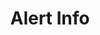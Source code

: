 ---
title: Alert Info
category: Application
paid: false
isActive: true
ltr: {"preview":"function App() {\n    return (\n        <div className=\"mt-12 mx-4 px-4 rounded-md bg-blue-50 md:max-w-2xl md:mx-auto md:px-8\">\n            <div className=\"flex justify-between py-3\">\n                <div className=\"flex\">\n                    <div>\n                        <svg xmlns=\"http://www.w3.org/2000/svg\" className=\"h-6 w-6 text-blue-400\" viewBox=\"0 0 20 20\" fill=\"currentColor\">\n                            <path fillRule=\"evenodd\" d=\"M18 10a8 8 0 11-16 0 8 8 0 0116 0zm-7-4a1 1 0 11-2 0 1 1 0 012 0zM9 9a1 1 0 000 2v3a1 1 0 001 1h1a1 1 0 100-2v-3a1 1 0 00-1-1H9z\" clipRule=\"evenodd\" />\n                        </svg>\n                    </div>\n                    <div className=\"self-center ml-3\">\n                        <span className=\"text-blue-500 font-semibold\">\n                            Info\n                        </span>\n                        <div className=\"text-blue-500\">\n                            <div className=\"mt-1\">\n                                New sales from the last subscribers - 20K USD in revenue.\n                            </div>\n                            <div className=\"mt-2\">\n                                <a \n                                    href=\"javascript:void(0)\" \n                                    className=\"flex items-center text-sm font-medium underline\">\n                                    Details\n                                    <svg xmlns=\"http://www.w3.org/2000/svg\" className=\"h-3.5 w-3.5 ml-1\" viewBox=\"0 0 20 20\" fill=\"currentColor\">\n                                        <path fillRule=\"evenodd\" d=\"M10.293 3.293a1 1 0 011.414 0l6 6a1 1 0 010 1.414l-6 6a1 1 0 01-1.414-1.414L14.586 11H3a1 1 0 110-2h11.586l-4.293-4.293a1 1 0 010-1.414z\" clipRule=\"evenodd\" />\n                                    </svg>\n                                </a>\n                            </div>\n                        </div>\n                    </div>\n                </div>\n                <button className=\"self-start text-blue-500\">\n                    <svg xmlns=\"http://www.w3.org/2000/svg\" className=\"h-5 w-5\" viewBox=\"0 0 20 20\" fill=\"currentColor\">\n                        <path fillRule=\"evenodd\" d=\"M4.293 4.293a1 1 0 011.414 0L10 8.586l4.293-4.293a1 1 0 111.414 1.414L11.414 10l4.293 4.293a1 1 0 01-1.414 1.414L10 11.414l-4.293 4.293a1 1 0 01-1.414-1.414L8.586 10 4.293 5.707a1 1 0 010-1.414z\" clipRule=\"evenodd\" />\n                    </svg>\n                </button>\n            </div>\n        </div>\n    )\n}\n","vue":{"vueTail":[{"code":"<template>\n  <div class=\"mt-12 mx-4 px-4 rounded-md bg-blue-50 md:max-w-2xl md:mx-auto\">\n    <div class=\"flex justify-between py-3\">\n      <div class=\"flex\">\n        <div>\n          <svg xmlns=\"http://www.w3.org/2000/svg\" class=\"h-6 w-6 text-blue-400\" viewBox=\"0 0 20 20\"\n            fill=\"currentColor\">\n            <path fillRule=\"evenodd\"\n              d=\"M18 10a8 8 0 11-16 0 8 8 0 0116 0zm-7-4a1 1 0 11-2 0 1 1 0 012 0zM9 9a1 1 0 000 2v3a1 1 0 001 1h1a1 1 0 100-2v-3a1 1 0 00-1-1H9z\"\n              clipRule=\"evenodd\" />\n          </svg>\n        </div>\n        <div class=\"self-center ml-3\">\n          <span class=\"text-blue-500 font-semibold\">\n            Info\n          </span>\n          <div class=\"text-blue-500\">\n            <div class=\"mt-1\">\n              New sales from the last subscribers - 20K USD in revenue.\n            </div>\n            <div class=\"mt-2\">\n              <a href=\"javascript:void(0)\" class=\"flex items-center text-sm font-medium underline\">\n                Details\n                <svg xmlns=\"http://www.w3.org/2000/svg\" class=\"h-3.5 w-3.5 ml-1\" viewBox=\"0 0 20 20\"\n                  fill=\"currentColor\">\n                  <path fillRule=\"evenodd\"\n                    d=\"M10.293 3.293a1 1 0 011.414 0l6 6a1 1 0 010 1.414l-6 6a1 1 0 01-1.414-1.414L14.586 11H3a1 1 0 110-2h11.586l-4.293-4.293a1 1 0 010-1.414z\"\n                    clipRule=\"evenodd\" />\n                </svg>\n              </a>\n            </div>\n          </div>\n        </div>\n      </div>\n      <button class=\"self-start text-blue-500\">\n        <svg xmlns=\"http://www.w3.org/2000/svg\" class=\"h-5 w-5\" viewBox=\"0 0 20 20\" fill=\"currentColor\">\n          <path fillRule=\"evenodd\"\n            d=\"M4.293 4.293a1 1 0 011.414 0L10 8.586l4.293-4.293a1 1 0 111.414 1.414L11.414 10l4.293 4.293a1 1 0 01-1.414 1.414L10 11.414l-4.293 4.293a1 1 0 01-1.414-1.414L8.586 10 4.293 5.707a1 1 0 010-1.414z\"\n            clipRule=\"evenodd\" />\n        </svg>\n      </button>\n    </div>\n  </div>\n</template>","label":"App.vue"}],"vueCss":[{"code":"<template>\n  <div class=\"alert-info\">\n    <div class=\"alert-container\">\n      <div class=\"alert\">\n        <div class=\"alert-icon\">\n          <svg xmlns=\"http://www.w3.org/2000/svg\" viewBox=\"0 0 20 20\" fill=\"currentColor\">\n            <path fillRule=\"evenodd\"\n              d=\"M18 10a8 8 0 11-16 0 8 8 0 0116 0zm-7-4a1 1 0 11-2 0 1 1 0 012 0zM9 9a1 1 0 000 2v3a1 1 0 001 1h1a1 1 0 100-2v-3a1 1 0 00-1-1H9z\"\n              clipRule=\"evenodd\" />\n          </svg>\n        </div>\n        <div class=\"alert-details\">\n          <span class=\"lable\">\n            Info\n          </span>\n          <div class=\"details-container\">\n            <div class=\"details\">\n              New sales from the last subscribers - 20K USD in revenue.\n            </div>\n            <div class=\"link-container\">\n              <a href=\"javascript:void(0)\" class=\"link\">\n                Details\n                <svg xmlns=\"http://www.w3.org/2000/svg\" viewBox=\"0 0 20 20\" fill=\"currentColor\">\n                  <path fillRule=\"evenodd\"\n                    d=\"M10.293 3.293a1 1 0 011.414 0l6 6a1 1 0 010 1.414l-6 6a1 1 0 01-1.414-1.414L14.586 11H3a1 1 0 110-2h11.586l-4.293-4.293a1 1 0 010-1.414z\"\n                    clipRule=\"evenodd\" />\n                </svg>\n              </a>\n            </div>\n          </div>\n        </div>\n      </div>\n      <button class=\"hide-btn\">\n        <svg xmlns=\"http://www.w3.org/2000/svg\" viewBox=\"0 0 20 20\" fill=\"currentColor\">\n          <path fillRule=\"evenodd\"\n            d=\"M4.293 4.293a1 1 0 011.414 0L10 8.586l4.293-4.293a1 1 0 111.414 1.414L11.414 10l4.293 4.293a1 1 0 01-1.414 1.414L10 11.414l-4.293 4.293a1 1 0 01-1.414-1.414L8.586 10 4.293 5.707a1 1 0 010-1.414z\"\n            clipRule=\"evenodd\" />\n        </svg>\n      </button>\n    </div>\n  </div>\n</template>","label":"App.vue"},{"label":"style.css","code":".alert-info {\n  margin: 3rem 1rem 0px 1rem;\n  padding: 0px 1rem 0px 1rem;\n  border-radius: 0.375rem;\n  background-color: #eff6ff;\n}\n\n@media (min-width: 768px) {\n  .alert-info {\n    max-width: 42rem;\n    margin-left: auto;\n    margin-right: auto;\n  }\n}\n\n.alert-info .alert-container {\n  display: flex;\n  justify-content: space-between;\n  padding: 0.75rem 0px 0.75rem 0px;\n}\n\n.alert-info .alert-container .alert {\n  display: flex;\n}\n\n.alert-info .alert-container .alert .alert-icon svg {\n  width: 1.5rem;\n  height: 1.5rem;\n  color: #60a5fa;\n}\n\n.alert-info .alert-container .alert .alert-details {\n  align-self: center;\n  margin-left: 0.75rem;\n  color: #3b82f6;\n}\n\n.alert-info .alert-container .alert .alert-details .lable {\n  font-weight: 600;\n}\n\n.alert-info .alert-container .alert .alert-details .details-container .details {\n  margin-top: 0.25rem;\n}\n\n.alert-info .alert-container .alert .alert-details .details-container .link-container {\n  margin-top: 0.75rem;\n}\n\n.alert-info .alert-container .alert .alert-details .details-container .link-container .link {\n  display: flex;\n  align-items: center;\n  font-weight: 500;\n  text-decoration: underline;\n  font-size: 0.875rem;\n  line-height: 1.25rem;\n}\n\n.alert-info .alert-container .alert .alert-details .details-container .link-container .link svg {\n  width: 0.875rem;\n  height: 0.875rem;\n  margin-left: 0.25rem;\n}\n\n.alert-info .alert-container .hide-btn {\n  align-self: flex-start;\n  color: #3b82f6;\n}\n\n.alert-info .alert-container .hide-btn svg {\n  width: 1.25rem;\n  height: 1.25rem;\n}"}]},"react":{"jsxTail":[{"code":"export default () => {\n    return (\n        <div className=\"mt-12 mx-4 px-4 rounded-md bg-blue-50 md:max-w-2xl md:mx-auto md:px-8\">\n            <div className=\"flex justify-between py-3\">\n                <div className=\"flex\">\n                    <div>\n                        <svg xmlns=\"http://www.w3.org/2000/svg\" className=\"h-6 w-6 text-blue-400\" viewBox=\"0 0 20 20\" fill=\"currentColor\">\n                            <path fillRule=\"evenodd\" d=\"M18 10a8 8 0 11-16 0 8 8 0 0116 0zm-7-4a1 1 0 11-2 0 1 1 0 012 0zM9 9a1 1 0 000 2v3a1 1 0 001 1h1a1 1 0 100-2v-3a1 1 0 00-1-1H9z\" clipRule=\"evenodd\" />\n                        </svg>\n                    </div>\n                    <div className=\"self-center ml-3\">\n                        <span className=\"text-blue-500 font-semibold\">\n                            Info\n                        </span>\n                        <div className=\"text-blue-500\">\n                            <div className=\"mt-1\">\n                                New sales from the last subscribers - 20K USD in revenue.\n                            </div>\n                            <div className=\"mt-2\">\n                                <a \n                                    href=\"javascript:void(0)\" \n                                    className=\"flex items-center text-sm font-medium underline\">\n                                    Details\n                                    <svg xmlns=\"http://www.w3.org/2000/svg\" className=\"h-3.5 w-3.5 ml-1\" viewBox=\"0 0 20 20\" fill=\"currentColor\">\n                                        <path fillRule=\"evenodd\" d=\"M10.293 3.293a1 1 0 011.414 0l6 6a1 1 0 010 1.414l-6 6a1 1 0 01-1.414-1.414L14.586 11H3a1 1 0 110-2h11.586l-4.293-4.293a1 1 0 010-1.414z\" clipRule=\"evenodd\" />\n                                    </svg>\n                                </a>\n                            </div>\n                        </div>\n                    </div>\n                </div>\n                <button className=\"self-start text-blue-500\">\n                    <svg xmlns=\"http://www.w3.org/2000/svg\" className=\"h-5 w-5\" viewBox=\"0 0 20 20\" fill=\"currentColor\">\n                        <path fillRule=\"evenodd\" d=\"M4.293 4.293a1 1 0 011.414 0L10 8.586l4.293-4.293a1 1 0 111.414 1.414L11.414 10l4.293 4.293a1 1 0 01-1.414 1.414L10 11.414l-4.293 4.293a1 1 0 01-1.414-1.414L8.586 10 4.293 5.707a1 1 0 010-1.414z\" clipRule=\"evenodd\" />\n                    </svg>\n                </button>\n            </div>\n        </div>\n    )\n}","label":"App.jsx"}],"jsxCss":[{"label":"App.jsx","code":"export default () => {\n    return (\n        <div className=\"alert-info\">\n            <div className=\"alert-container\">\n                <div className=\"alert\">\n                    <div className=\"alert-icon\">\n                        <svg xmlns=\"http://www.w3.org/2000/svg\" viewBox=\"0 0 20 20\" fill=\"currentColor\">\n                            <path fillRule=\"evenodd\" d=\"M18 10a8 8 0 11-16 0 8 8 0 0116 0zm-7-4a1 1 0 11-2 0 1 1 0 012 0zM9 9a1 1 0 000 2v3a1 1 0 001 1h1a1 1 0 100-2v-3a1 1 0 00-1-1H9z\" clipRule=\"evenodd\" />\n                        </svg>\n                    </div>\n                    <div className=\"alert-details\">\n                        <span className=\"lable\">\n                            Info\n                        </span>\n                        <div className=\"details-container\">\n                            <div className=\"details\">\n                                New sales from the last subscribers - 20K USD in revenue.\n                            </div>\n                            <div className=\"link-container\">\n                                <a \n                                    href=\"javascript:void(0)\" \n                                    className=\"link\"\n                                >\n                                    Details\n                                    <svg xmlns=\"http://www.w3.org/2000/svg\" viewBox=\"0 0 20 20\" fill=\"currentColor\">\n                                        <path fillRule=\"evenodd\" d=\"M10.293 3.293a1 1 0 011.414 0l6 6a1 1 0 010 1.414l-6 6a1 1 0 01-1.414-1.414L14.586 11H3a1 1 0 110-2h11.586l-4.293-4.293a1 1 0 010-1.414z\" clipRule=\"evenodd\" />\n                                    </svg>\n                                </a>\n                            </div>\n                        </div>\n                    </div>\n                </div>\n                <button className=\"hide-btn\">\n                    <svg xmlns=\"http://www.w3.org/2000/svg\" viewBox=\"0 0 20 20\" fill=\"currentColor\">\n                        <path fillRule=\"evenodd\" d=\"M4.293 4.293a1 1 0 011.414 0L10 8.586l4.293-4.293a1 1 0 111.414 1.414L11.414 10l4.293 4.293a1 1 0 01-1.414 1.414L10 11.414l-4.293 4.293a1 1 0 01-1.414-1.414L8.586 10 4.293 5.707a1 1 0 010-1.414z\" clipRule=\"evenodd\" />\n                    </svg>\n                </button>\n            </div>\n        </div>\n    )\n}\n"},{"code":".alert-info {\n  margin: 3rem 1rem 0px 1rem;\n  padding: 0px 1rem 0px 1rem;\n  border-radius: 0.375rem;\n  background-color: #eff6ff;\n}\n@media (min-width: 768px) {\n  .alert-info {\n    max-width: 42rem;\n    margin-left: auto;\n    margin-right: auto;\n  }\n}\n.alert-info .alert-container {\n  display: flex;\n  justify-content: space-between;\n  padding: 0.75rem 0px 0.75rem 0px;\n}\n.alert-info .alert-container .alert {\n  display: flex;\n}\n.alert-info .alert-container .alert .alert-icon svg {\n  width: 1.5rem;\n  height: 1.5rem;\n  color: #60a5fa;\n}\n.alert-info .alert-container .alert .alert-details {\n  align-self: center;\n  margin-left: 0.75rem;\n  color: #3b82f6;\n}\n.alert-info .alert-container .alert .alert-details .lable {\n  font-weight: 600;\n}\n.alert-info .alert-container .alert .alert-details .details-container .details {\n  margin-top: 0.25rem;\n}\n.alert-info .alert-container .alert .alert-details .details-container .link-container {\n  margin-top: 0.75rem;\n}\n.alert-info .alert-container .alert .alert-details .details-container .link-container .link {\n  display: flex;\n  align-items: center;\n  font-weight: 500;\n  text-decoration: underline;\n  font-size: 0.875rem;\n  line-height: 1.25rem;\n}\n.alert-info .alert-container .alert .alert-details .details-container .link-container .link svg {\n  width: 0.875rem;\n  height: 0.875rem;\n  margin-left: 0.25rem;\n}\n.alert-info .alert-container .hide-btn {\n  align-self: flex-start;\n  color: #3b82f6;\n}\n.alert-info .alert-container .hide-btn svg {\n  width: 1.25rem;\n  height: 1.25rem;\n}\n","label":"style.css"}]}}
rtl: {"preview":"function App() {\n    return (\n        <div className=\"mt-12 mx-4 px-4 rounded-md bg-blue-50 md:max-w-2xl md:mx-auto md:px-8\">\n            <div className=\"flex justify-between py-3\">\n                <div className=\"flex\">\n                    <div>\n                        <svg xmlns=\"http://www.w3.org/2000/svg\" className=\"h-6 w-6 text-blue-400\" viewBox=\"0 0 20 20\" fill=\"currentColor\">\n                            <path fillRule=\"evenodd\" d=\"M18 10a8 8 0 11-16 0 8 8 0 0116 0zm-7-4a1 1 0 11-2 0 1 1 0 012 0zM9 9a1 1 0 000 2v3a1 1 0 001 1h1a1 1 0 100-2v-3a1 1 0 00-1-1H9z\" clipRule=\"evenodd\" />\n                        </svg>\n                    </div>\n                    <div className=\"self-center mr-3\">\n                        <span className=\"text-blue-500 font-semibold\">\n                            معلومات\n                        </span>\n                        <div className=\"text-blue-500\">\n                            <div className=\"mt-1\">\n                                مبيعات جديدة من المشتركين السابقين - 20000$ في الإيرادات.\n                            </div>\n                            <div className=\"mt-2\">\n                                <a \n                                    href=\"javascript:void(0)\" \n                                    className=\"flex items-center text-sm font-medium underline\">\n                                    تفاصيل\n                                    <svg xmlns=\"http://www.w3.org/2000/svg\" class=\"h-3.5 w-3.5 mr-1\" viewBox=\"0 0 20 20\" fill=\"currentColor\">\n                                        <path fillRule=\"evenodd\" d=\"M9.707 16.707a1 1 0 01-1.414 0l-6-6a1 1 0 010-1.414l6-6a1 1 0 011.414 1.414L5.414 9H17a1 1 0 110 2H5.414l4.293 4.293a1 1 0 010 1.414z\" clip-rule=\"evenodd\" />\n                                    </svg>\n                                </a>\n                            </div>\n                        </div>\n                    </div>\n                </div>\n                <button className=\"self-start text-blue-500\">\n                    <svg xmlns=\"http://www.w3.org/2000/svg\" className=\"h-5 w-5\" viewBox=\"0 0 20 20\" fill=\"currentColor\">\n                        <path fillRule=\"evenodd\" d=\"M4.293 4.293a1 1 0 011.414 0L10 8.586l4.293-4.293a1 1 0 111.414 1.414L11.414 10l4.293 4.293a1 1 0 01-1.414 1.414L10 11.414l-4.293 4.293a1 1 0 01-1.414-1.414L8.586 10 4.293 5.707a1 1 0 010-1.414z\" clipRule=\"evenodd\" />\n                    </svg>\n                </button>\n            </div>\n        </div>\n    )\n}\n","vue":{"vueCss":[],"vueTail":[]},"react":{"jsxTail":[{"label":"App.jsx","code":"export default () => {\n    return (\n        <div className=\"mt-12 mx-4 px-4 rounded-md bg-blue-50 md:max-w-2xl md:mx-auto md:px-8\">\n            <div className=\"flex justify-between py-3\">\n                <div className=\"flex\">\n                    <div>\n                        <svg xmlns=\"http://www.w3.org/2000/svg\" className=\"h-6 w-6 text-blue-400\" viewBox=\"0 0 20 20\" fill=\"currentColor\">\n                            <path fillRule=\"evenodd\" d=\"M18 10a8 8 0 11-16 0 8 8 0 0116 0zm-7-4a1 1 0 11-2 0 1 1 0 012 0zM9 9a1 1 0 000 2v3a1 1 0 001 1h1a1 1 0 100-2v-3a1 1 0 00-1-1H9z\" clipRule=\"evenodd\" />\n                        </svg>\n                    </div>\n                    <div className=\"self-center mr-3\">\n                        <span className=\"text-blue-500 font-semibold\">\n                            معلومات\n                        </span>\n                        <div className=\"text-blue-500\">\n                            <div className=\"mt-1\">\n                                مبيعات جديدة من المشتركين السابقين - 20000$ في الإيرادات.\n                            </div>\n                            <div className=\"mt-2\">\n                                <a \n                                    href=\"javascript:void(0)\" \n                                    className=\"flex items-center text-sm font-medium underline\">\n                                    تفاصيل\n                                    <svg xmlns=\"http://www.w3.org/2000/svg\" class=\"h-3.5 w-3.5 mr-1\" viewBox=\"0 0 20 20\" fill=\"currentColor\">\n                                        <path fillRule=\"evenodd\" d=\"M9.707 16.707a1 1 0 01-1.414 0l-6-6a1 1 0 010-1.414l6-6a1 1 0 011.414 1.414L5.414 9H17a1 1 0 110 2H5.414l4.293 4.293a1 1 0 010 1.414z\" clip-rule=\"evenodd\" />\n                                    </svg>\n                                </a>\n                            </div>\n                        </div>\n                    </div>\n                </div>\n                <button className=\"self-start text-blue-500\">\n                    <svg xmlns=\"http://www.w3.org/2000/svg\" className=\"h-5 w-5\" viewBox=\"0 0 20 20\" fill=\"currentColor\">\n                        <path fillRule=\"evenodd\" d=\"M4.293 4.293a1 1 0 011.414 0L10 8.586l4.293-4.293a1 1 0 111.414 1.414L11.414 10l4.293 4.293a1 1 0 01-1.414 1.414L10 11.414l-4.293 4.293a1 1 0 01-1.414-1.414L8.586 10 4.293 5.707a1 1 0 010-1.414z\" clipRule=\"evenodd\" />\n                    </svg>\n                </button>\n            </div>\n        </div>\n    )\n}\n"}],"jsxCss":[{"label":"App.jsx","code":"export default () => {\n    return (\n        <div className=\"alert-info\">\n            <div className=\"alert-container\">\n                <div className=\"alert\">\n                    <div className=\"alert-icon\">\n                        <svg xmlns=\"http://www.w3.org/2000/svg\" viewBox=\"0 0 20 20\" fill=\"currentColor\">\n                            <path fillRule=\"evenodd\" d=\"M18 10a8 8 0 11-16 0 8 8 0 0116 0zm-7-4a1 1 0 11-2 0 1 1 0 012 0zM9 9a1 1 0 000 2v3a1 1 0 001 1h1a1 1 0 100-2v-3a1 1 0 00-1-1H9z\" clipRule=\"evenodd\" />\n                        </svg>\n                    </div>\n                    <div className=\"alert-details\">\n                        <span className=\"lable\">\n                            معلومات\n                        </span>\n                        <div className=\"details-container\">\n                            <div className=\"details\">\n                                مبيعات جديدة من المشتركين السابقين - 20000$ في الإيرادات.\n                            </div>\n                            <div className=\"link-container\">\n                                <a \n                                    href=\"javascript:void(0)\" \n                                    className=\"link\"\n                                >\n                                    تفاصيل\n                                    <svg xmlns=\"http://www.w3.org/2000/svg\" viewBox=\"0 0 20 20\" fill=\"currentColor\">\n                                        <path fillRule=\"evenodd\" d=\"M9.707 16.707a1 1 0 01-1.414 0l-6-6a1 1 0 010-1.414l6-6a1 1 0 011.414 1.414L5.414 9H17a1 1 0 110 2H5.414l4.293 4.293a1 1 0 010 1.414z\" clip-rule=\"evenodd\" />\n                                    </svg>\n                                </a>\n                            </div>\n                        </div>\n                    </div>\n                </div>\n                <button className=\"hide-btn\">\n                    <svg xmlns=\"http://www.w3.org/2000/svg\" viewBox=\"0 0 20 20\" fill=\"currentColor\">\n                        <path fillRule=\"evenodd\" d=\"M4.293 4.293a1 1 0 011.414 0L10 8.586l4.293-4.293a1 1 0 111.414 1.414L11.414 10l4.293 4.293a1 1 0 01-1.414 1.414L10 11.414l-4.293 4.293a1 1 0 01-1.414-1.414L8.586 10 4.293 5.707a1 1 0 010-1.414z\" clipRule=\"evenodd\" />\n                    </svg>\n                </button>\n            </div>\n        </div>\n    )\n}"},{"code":".alert-info {\n  margin: 3rem 1rem 0px 1rem;\n  padding: 0px 1rem 0px 1rem;\n  border-radius: 0.375rem;\n  background-color: #eff6ff;\n}\n@media (min-width: 768px) {\n  .alert-info {\n    max-width: 42rem;\n    margin-left: auto;\n    margin-right: auto;\n  }\n}\n.alert-info .alert-container {\n  display: flex;\n  justify-content: space-between;\n  padding: 0.75rem 0px 0.75rem 0px;\n}\n.alert-info .alert-container .alert {\n  display: flex;\n}\n.alert-info .alert-container .alert .alert-icon svg {\n  width: 1.5rem;\n  height: 1.5rem;\n  color: #60a5fa;\n}\n.alert-info .alert-container .alert .alert-details {\n  align-self: center;\n  margin-right: 0.75rem;\n  color: #3b82f6;\n}\n.alert-info .alert-container .alert .alert-details .lable {\n  font-weight: 600;\n}\n.alert-info .alert-container .alert .alert-details .details-container .details {\n  margin-top: 0.25rem;\n}\n.alert-info .alert-container .alert .alert-details .details-container .link-container {\n  margin-top: 0.75rem;\n}\n.alert-info .alert-container .alert .alert-details .details-container .link-container .link {\n  display: flex;\n  align-items: center;\n  font-weight: 500;\n  text-decoration: underline;\n  font-size: 0.875rem;\n  line-height: 1.25rem;\n}\n.alert-info .alert-container .alert .alert-details .details-container .link-container .link svg {\n  width: 0.875rem;\n  height: 0.875rem;\n  margin-right: 0.25rem;\n}\n.alert-info .alert-container .hide-btn {\n  align-self: flex-start;\n  color: #3b82f6;\n}\n.alert-info .alert-container .hide-btn svg {\n  width: 1.25rem;\n  height: 1.25rem;\n}","label":"style.css"}]}}
slug: /alerts
id: 1f7efdad-dc2f-49a8-9cdf-33daaccc81a4
created_at: 1
---